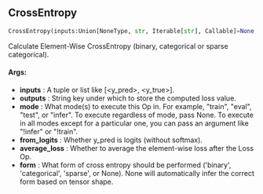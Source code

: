 ## CrossEntropy
```python
CrossEntropy(inputs:Union[NoneType, str, Iterable[str], Callable]=None, outputs:Union[NoneType, str, Iterable[str]]=None, mode:Union[NoneType, str, Iterable[str]]='!infer', from_logits:bool=False, average_loss:bool=True, form:Union[str, NoneType]=None)
```
Calculate Element-Wise CrossEntropy (binary, categorical or sparse categorical).

#### Args:

* **inputs** :  A tuple or list like [<y_pred>, <y_true>].
* **outputs** :  String key under which to store the computed loss value.
* **mode** :  What mode(s) to execute this Op in. For example, "train", "eval", "test", or "infer". To execute            regardless of mode, pass None. To execute in all modes except for a particular one, you can pass an argument            like "!infer" or "!train".
* **from_logits** :  Whether y_pred is logits (without softmax).
* **average_loss** :  Whether to average the element-wise loss after the Loss Op.
* **form** :  What form of cross entropy should be performed ('binary', 'categorical', 'sparse', or None). None will            automatically infer the correct form based on tensor shape.    